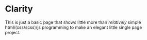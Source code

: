 # Clarity

This is just a basic page that shows little more than _relatively_ simple html/(css/scss)/js programming to make an elegant little single page project.
